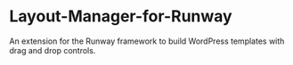 Layout-Manager-for-Runway
=========================

An extension for the Runway framework to build WordPress templates with drag and drop controls.
